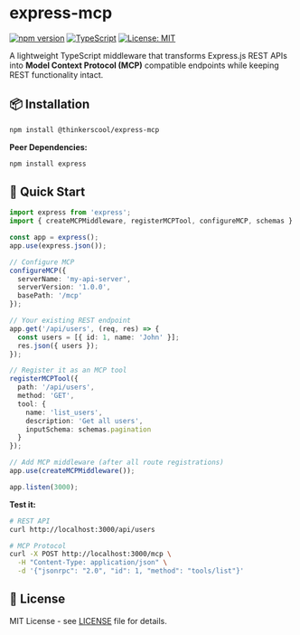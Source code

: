 # express-mcp

[![npm version](https://badge.fury.io/js/express-mcp.svg)](https://badge.fury.io/js/express-mcp)
[![TypeScript](https://img.shields.io/badge/%3C%2F%3E-TypeScript-%230074c1.svg)](http://www.typescriptlang.org/)
[![License: MIT](https://img.shields.io/badge/License-MIT-yellow.svg)](https://opensource.org/licenses/MIT)

A lightweight TypeScript middleware that transforms Express.js REST APIs into **Model Context Protocol (MCP)** compatible endpoints while keeping REST functionality intact.

## 📦 Installation

```bash
npm install @thinkerscool/express-mcp
```

**Peer Dependencies:**
```bash
npm install express
```

## 🚀 Quick Start

```typescript
import express from 'express';
import { createMCPMiddleware, registerMCPTool, configureMCP, schemas } from 'express-mcp';

const app = express();
app.use(express.json());

// Configure MCP
configureMCP({
  serverName: 'my-api-server',
  serverVersion: '1.0.0',
  basePath: '/mcp'
});

// Your existing REST endpoint
app.get('/api/users', (req, res) => {
  const users = [{ id: 1, name: 'John' }];
  res.json({ users });
});

// Register it as an MCP tool
registerMCPTool({
  path: '/api/users',
  method: 'GET',
  tool: {
    name: 'list_users',
    description: 'Get all users',
    inputSchema: schemas.pagination
  }
});

// Add MCP middleware (after all route registrations)
app.use(createMCPMiddleware());

app.listen(3000);
```

**Test it:**
```bash
# REST API
curl http://localhost:3000/api/users

# MCP Protocol
curl -X POST http://localhost:3000/mcp \
  -H "Content-Type: application/json" \
  -d '{"jsonrpc": "2.0", "id": 1, "method": "tools/list"}'
```

## 📄 License

MIT License - see [LICENSE](LICENSE) file for details.
